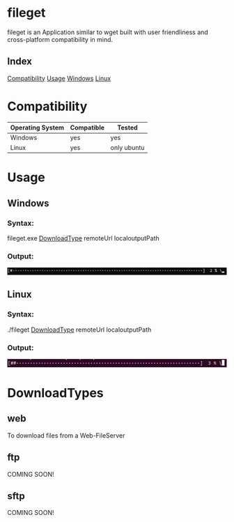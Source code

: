 # fileget
fileget is an Application similar to wget built with user friendliness and cross-platform compatibility in mind.

## Index
[Compatibility](#Compatibility)
[Usage](#Usage)
    [Windows](#Windows)
    [Linux](#Linux)
    
# Compatibility

| Operating System | Compatible | Tested      |
|------------------|------------|-------------|
| Windows          | yes        | yes         |
| Linux            | yes        | only ubuntu |

# Usage
## Windows
### Syntax:

fileget.exe [DownloadType](#DownloadTypes) remoteUrl localoutputPath

### Output:

![Windows_Output](Windows_Output.png)

## Linux
### Syntax:

./fileget [DownloadType](#DownloadTypes) remoteUrl localoutputPath

### Output:

![Linux_Output](Linux_Output.png)

# DownloadTypes

## web

To download files from a Web-FileServer

## ftp

COMING SOON!

## sftp

COMING SOON!
